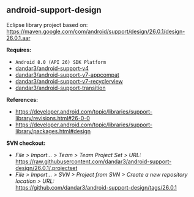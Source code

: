 ## android-support-design

Eclipse library project based on:<br/>
https://maven.google.com/com/android/support/design/26.0.1/design-26.0.1.aar

**Requires:**
- `Android 8.0 (API 26) SDK Platform`
- [dandar3/android-support-v4](https://github.com/dandar3/android-support-v4/tree/26.0.1)
- [dandar3/android-support-v7-appcompat](https://github.com/dandar3/android-support-v7-appcompat/tree/26.0.1)
- [dandar3/android-support-v7-recyclerview](https://github.com/dandar3/android-support-v7-recyclerview/tree/26.0.1)
- [dandar3/android-support-transition](https://github.com/dandar3/android-support-transition/tree/26.0.1)

**References:**
- https://developer.android.com/topic/libraries/support-library/revisions.html#26-0-0
- https://developer.android.com/topic/libraries/support-library/packages.html#design

**SVN checkout:**
- _File > Import... > Team > Team Project Set > URL:_<br/>
  https://raw.githubusercontent.com/dandar3/android-support-design/26.0.1/.projectset
- _File > Import... > SVN > Project from SVN > Create a new repository location > URL:_<br/>
  https://github.com/dandar3/android-support-design/tags/26.0.1